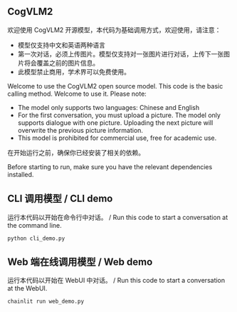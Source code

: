 

## CogVLM2

欢迎使用 CogVLM2 开源模型，本代码为基础调用方式，欢迎使用，请注意：
+ 模型仅支持中文和英语两种语言
+ 第一次对话，必须上传图片。模型仅支持对一张图片进行对话，上传下一张图片将会覆盖之前的图片信息。
+ 此模型禁止商用，学术界可以免费使用。

Welcome to use the CogVLM2 open source model. This code is the basic calling method. Welcome to use it. Please note:
+ The model only supports two languages: Chinese and English
+ For the first conversation, you must upload a picture. The model only supports dialogue with one picture. Uploading the next picture will overwrite the previous picture information.
+ This model is prohibited for commercial use, free for academic use.

在开始运行之前，确保你已经安装了相关的依赖。

Before starting to run, make sure you have the relevant dependencies installed.

## CLI 调用模型 / CLI  demo

运行本代码以开始在命令行中对话。 / Run this code to start a conversation at the command line.

```shell
python cli_demo.py
```

## Web 端在线调用模型 / Web demo

运行本代码以开始在 WebUI 中对话。 / Run this code to start a conversation at the WebUI.
```shell
chainlit run web_demo.py
```